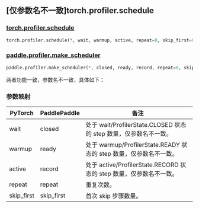 ## [仅参数名不一致]torch.profiler.schedule

### [torch.profiler.schedule](https://pytorch.org/docs/stable/profiler.html#torch.profiler.schedule)

```python
torch.profiler.schedule(*, wait, warmup, active, repeat=0, skip_first=0)
```

### [paddle.profiler.make_scheduler](https://www.paddlepaddle.org.cn/documentation/docs/zh/develop/api/paddle/profiler/make_scheduler_cn.html)

```python
paddle.profiler.make_scheduler(*, closed, ready, record, repeat=0, skip_first=0)
```

两者功能一致，参数名不一致，具体如下：

### 参数映射

| PyTorch    | PaddlePaddle | 备注                                                                |
| ---------- | ------------ | ------------------------------------------------------------------- |
| wait       | closed       | 处于 wait/ProfilerState.CLOSED 状态的 step 数量，仅参数名不一致。   |
| warmup     | ready        | 处于 warmup/ProfilerState.READY 状态的 step 数量，仅参数名不一致。  |
| active     | record       | 处于 active/ProfilerState.RECORD 状态的 step 数量，仅参数名不一致。 |
| repeat     | repeat       | 重复次数。                                                          |
| skip_first | skip_first   | 首次 skip 步骤数量。                                                |
